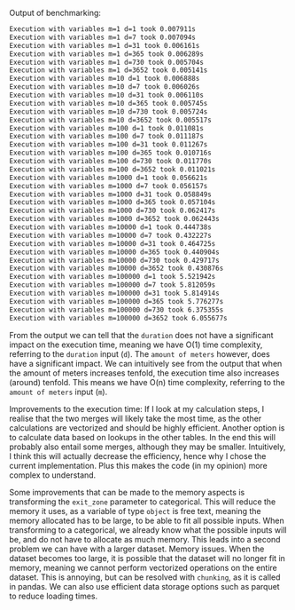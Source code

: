 Output of benchmarking:

```bash
Execution with variables m=1 d=1 took 0.007911s
Execution with variables m=1 d=7 took 0.007094s
Execution with variables m=1 d=31 took 0.006161s
Execution with variables m=1 d=365 took 0.006289s
Execution with variables m=1 d=730 took 0.005704s
Execution with variables m=1 d=3652 took 0.005141s
Execution with variables m=10 d=1 took 0.006888s
Execution with variables m=10 d=7 took 0.006026s
Execution with variables m=10 d=31 took 0.006110s
Execution with variables m=10 d=365 took 0.005745s
Execution with variables m=10 d=730 took 0.005724s
Execution with variables m=10 d=3652 took 0.005517s
Execution with variables m=100 d=1 took 0.011081s
Execution with variables m=100 d=7 took 0.011187s
Execution with variables m=100 d=31 took 0.011267s
Execution with variables m=100 d=365 took 0.010716s
Execution with variables m=100 d=730 took 0.011770s
Execution with variables m=100 d=3652 took 0.011021s
Execution with variables m=1000 d=1 took 0.056621s
Execution with variables m=1000 d=7 took 0.056157s
Execution with variables m=1000 d=31 took 0.058849s
Execution with variables m=1000 d=365 took 0.057104s
Execution with variables m=1000 d=730 took 0.062417s
Execution with variables m=1000 d=3652 took 0.062443s
Execution with variables m=10000 d=1 took 0.444738s
Execution with variables m=10000 d=7 took 0.432227s
Execution with variables m=10000 d=31 took 0.464725s
Execution with variables m=10000 d=365 took 0.440904s
Execution with variables m=10000 d=730 took 0.429717s
Execution with variables m=10000 d=3652 took 0.430876s
Execution with variables m=100000 d=1 took 5.521942s
Execution with variables m=100000 d=7 took 5.812059s
Execution with variables m=100000 d=31 took 5.814914s
Execution with variables m=100000 d=365 took 5.776277s
Execution with variables m=100000 d=730 took 6.375355s
Execution with variables m=100000 d=3652 took 6.055677s
```

From the output we can tell that the `duration` does not have a significant impact on the execution time, meaning we have O(1) time complexity, referring to the `duration` input (`d`). The `amount of meters` however, does have a significant impact. We can intuitively see from the output that when the amount of meters increases tenfold, the execution time also increases (around) tenfold. This means we have O(n) time complexity, referring to the `amount of meters` input (`m`).

Improvements to the execution time:
If I look at my calculation steps, I realise that the two merges will likely take the most time, as the other calculations are vectorized and should be highly efficient. Another option is to calculate data based on lookups in the other tables. In the end this will probably also entail some merges, although they may be smaller. Intuitively, I think this will actually decrease the efficiency, hence why I chose the current implementation. Plus this makes the code (in my opinion) more complex to understand.  

Some improvements that can be made to the memory aspects is transforming the `exit_zone` parameter to categorical. This will reduce the memory it uses, as a variable of type `object` is free text, meaning the memory allocated has to be large, to be able to fit all possible inputs. When transforming to a categorical, we already know what the possible inputs will be, and do not have to allocate as much memory. This leads into a second problem we can have with a larger dataset. Memory issues. When the dataset becomes too large, it is possible that the dataset will no longer fit in memory, meaning we cannot perform vectorized operations on the entire dataset. This is annoying, but can be resolved with `chunking`, as it is called in pandas. We can also use efficient data storage options such as parquet to reduce loading times. 